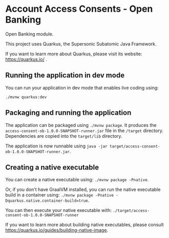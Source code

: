 # Account Access Consents - Open Banking
Open Banking module.

This project uses Quarkus, the Supersonic Subatomic Java Framework.

If you want to learn more about Quarkus, please visit its website: https://quarkus.io/ .

## Running the application in dev mode

You can run your application in dev mode that enables live coding using:
```
./mvnw quarkus:dev
```

## Packaging and running the application

The application can be packaged using `./mvnw package`.
It produces the `access-consent-ob-1.0.0-SNAPSHOT-runner.jar` file in the `/target` directory.
Dependencies are copied into the `target/lib` directory.

The application is now runnable using `java -jar target/access-consent-ob-1.0.0-SNAPSHOT-runner.jar`.

## Creating a native executable

You can create a native executable using: `./mvnw package -Pnative`.

Or, if you don't have GraalVM installed, you can run the native executable build in a container using: `./mvnw package -Pnative -Dquarkus.native.container-build=true`.

You can then execute your native executable with: `./target/access-consent-ob-1.0.0-SNAPSHOT-runner`

If you want to learn more about building native executables, please consult https://quarkus.io/guides/building-native-image.